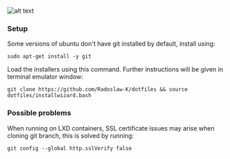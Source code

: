![alt text](https://dotfiles.github.io/images/dotfiles-logo.png)

### Setup

Some versions of ubuntu don't have git installed by default, install using:

`sudo apt-get install -y git`

Load the installers using this command. Further instructions will be given in terminal emulator window:

`git clone https://github.com/Radoslaw-K/dotfiles && source dotfiles/installwizard.bash`

### Possible problems

When running on LXD containers, SSL certificate issues may arise when cloning git branch, this is solved by running:

`git config --global http.sslVerify false`
